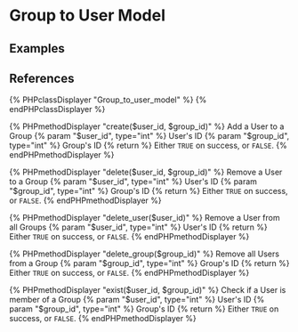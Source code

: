 # Group to User Model

## Examples

## References

{% PHPclassDisplayer "Group_to_user_model" %}
{% endPHPclassDisplayer %}

{% PHPmethodDisplayer "create($user_id, $group_id)" %}
	Add a User to a Group
	{% param "$user_id", type="int" %}
	User's ID
	{% param "$group_id", type="int" %}
	Group's ID
	{% return %}
	Either `TRUE` on success, or `FALSE`.
{% endPHPmethodDisplayer %}

{% PHPmethodDisplayer "delete($user_id, $group_id)" %}
	Remove a User to a Group
	{% param "$user_id", type="int" %}
	User's ID
	{% param "$group_id", type="int" %}
	Group's ID
	{% return %}
	Either `TRUE` on success, or `FALSE`.
{% endPHPmethodDisplayer %}

{% PHPmethodDisplayer "delete_user($user_id)" %}
	Remove a User from all Groups
	{% param "$user_id", type="int" %}
	User's ID
	{% return %}
	Either `TRUE` on success, or `FALSE`.
{% endPHPmethodDisplayer %}

{% PHPmethodDisplayer "delete_group($group_id)" %}
	Remove all Users from a Group
	{% param "$group_id", type="int" %}
	Group's ID
	{% return %}
	Either `TRUE` on success, or `FALSE`.
{% endPHPmethodDisplayer %}

{% PHPmethodDisplayer "exist($user_id, $group_id)" %}
	Check if a User is member of a Group
	{% param "$user_id", type="int" %}
	User's ID
	{% param "$group_id", type="int" %}
	Group's ID
	{% return %}
	Either `TRUE` on success, or `FALSE`.
{% endPHPmethodDisplayer %}
